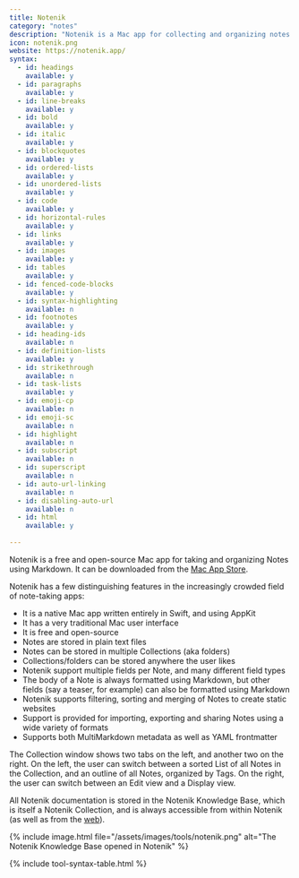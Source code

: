 ```yaml
---
title: Notenik
category: "notes"
description: "Notenik is a Mac app for collecting and organizing notes."
icon: notenik.png
website: https://notenik.app/
syntax:
  - id: headings
    available: y
  - id: paragraphs
    available: y
  - id: line-breaks
    available: y
  - id: bold
    available: y
  - id: italic
    available: y
  - id: blockquotes
    available: y
  - id: ordered-lists
    available: y
  - id: unordered-lists
    available: y
  - id: code
    available: y
  - id: horizontal-rules
    available: y
  - id: links
    available: y
  - id: images
    available: y
  - id: tables
    available: y
  - id: fenced-code-blocks
    available: y
  - id: syntax-highlighting
    available: n
  - id: footnotes
    available: y
  - id: heading-ids
    available: n
  - id: definition-lists
    available: y
  - id: strikethrough
    available: n
  - id: task-lists
    available: y
  - id: emoji-cp
    available: n
  - id: emoji-sc
    available: n
  - id: highlight
    available: n
  - id: subscript
    available: n
  - id: superscript
    available: n
  - id: auto-url-linking
    available: n
  - id: disabling-auto-url
    available: n
  - id: html
    available: y
    
---
```


Notenik is a free and open-source Mac app for taking and organizing Notes using Markdown. It can be downloaded from the [Mac App Store](https://apps.apple.com/us/app/notenik/id1465997984). 

Notenik has a few distinguishing features in the increasingly crowded field of note-taking apps:

+ It is a native Mac app written entirely in Swift, and using AppKit
+ It has a very traditional Mac user interface
+ It is free and open-source
+ Notes are stored in plain text files
+ Notes can be stored in multiple Collections (aka folders)
+ Collections/folders can be stored anywhere the user likes
+ Notenik support multiple fields per Note, and many different field types
+ The body of a Note is always formatted using Markdown, but other fields (say a teaser, for example) can also be formatted using Markdown
+ Notenik supports filtering, sorting and merging of Notes to create static websites
+ Support is provided for importing, exporting and sharing  Notes using a wide variety of formats
+ Supports both MultiMarkdown metadata as well as YAML frontmatter 

The Collection window shows two tabs on the left, and another two on the right. On the left, the user can switch between a sorted List of all Notes in the Collection, and an outline of all Notes,  organized by Tags. On the right, the user can switch between an Edit view and a Display view. 

All Notenik documentation is stored in the Notenik Knowledge Base, which is itself a Notenik Collection, and is always accessible from within Notenik (as well as from the [web](https://notenik.app/knowledge-base/EPUB/html/notenik-knowledge-base.html)).

{% include image.html file="/assets/images/tools/notenik.png" alt="The Notenik Knowledge Base opened in Notenik" %}

{% include tool-syntax-table.html %}
